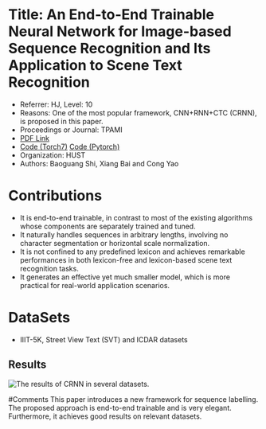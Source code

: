 # Title: An End-to-End Trainable Neural Network for Image-based Sequence Recognition and Its Application to Scene Text Recognition 
 + Referrer: HJ, Level: 10
 + Reasons: One of the most popular framework, CNN+RNN+CTC (CRNN), is proposed in this paper.
 + Proceedings or Journal: TPAMI
 + [PDF Link](https://arxiv.org/pdf/1507.05717.pdf)  
 + [Code (Torch7)](https://github.com/bgshih/crnn) [Code (Pytorch)](https://github.com/meijieru/crnn.pytorch)
 + Organization: HUST
 + Authors: Baoguang Shi, Xiang Bai and Cong Yao
 
# Contributions
 + It is end-to-end trainable, in contrast to most of the existing algorithms whose components are separately trained and tuned. 
 + It naturally handles sequences in arbitrary lengths, involving no character segmentation or horizontal scale normalization.
 + It is not confined to any predefined lexicon and achieves remarkable performances in both lexicon-free and lexicon-based scene text recognition tasks. 
 + It generates an effective yet much smaller model, which is more practical for real-world application scenarios.
 
# DataSets
 + IIIT-5K, Street View Text (SVT) and ICDAR datasets
 ## Results
 ![The results of CRNN in several datasets.](images/CNN_results.png)
 
 
#Comments
 This paper introduces a new framework for sequence labelling. The proposed approach is end-to-end trainable and is very elegant. Furthermore, it achieves good results on relevant datasets.
